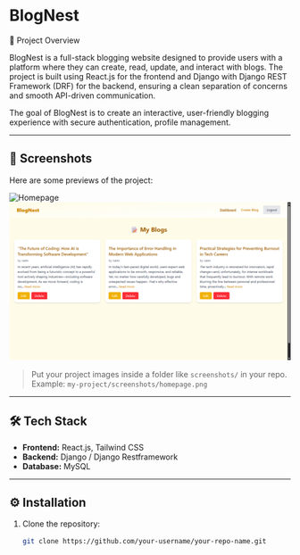 # BlogNest

📌 Project Overview

BlogNest is a full-stack blogging website designed to provide users with a platform where they can create, read, update, and interact with blogs. The project is built using React.js for the frontend and Django with Django REST Framework (DRF) for the backend, ensuring a clean separation of concerns and smooth API-driven communication.

The goal of BlogNest is to create an interactive, user-friendly blogging experience with secure authentication, profile management.

---

## 📸 Screenshots

Here are some previews of the project:

![Homepage](./screenshots/homepage.png)
![Dashboard](./screenshots/dashboard.png)

> Put your project images inside a folder like `screenshots/` in your repo.  
> Example: `my-project/screenshots/homepage.png`

---

## 🛠️ Tech Stack

- **Frontend:** React.js, Tailwind CSS
- **Backend:** Django / Django Restframework
- **Database:** MySQL 

---

## ⚙️ Installation

1. Clone the repository:
   ```bash
   git clone https://github.com/your-username/your-repo-name.git
